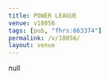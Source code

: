 ```yaml
---
title: POWER LEAGUE
venue: v18056
tags: [pub, "fhrs:663374"]
permalink: /v/18056/
layout: venue
---
```

null